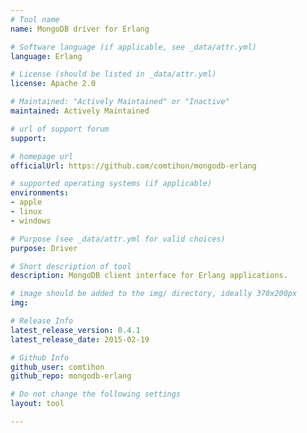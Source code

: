 ```yaml
---
# Tool name
name: MongoDB driver for Erlang

# Software language (if applicable, see _data/attr.yml)
language: Erlang

# License (should be listed in _data/attr.yml)
license: Apache 2.0

# Maintained: "Actively Maintained" or "Inactive"
maintained: Actively Maintained

# url of support forum
support: 

# homepage url
officialUrl: https://github.com/comtihon/mongodb-erlang

# supported operating systems (if applicable)
environments:
- apple
- linux
- windows

# Purpose (see _data/attr.yml for valid choices)
purpose: Driver

# Short description of tool
description: MongoDB client interface for Erlang applications.

# image should be added to the img/ directory, ideally 370x200px
img: 

# Release Info
latest_release_version: 0.4.1
latest_release_date: 2015-02-19

# Github Info
github_user: comtihon
github_repo: mongodb-erlang

# Do not change the following settings
layout: tool

---
```

